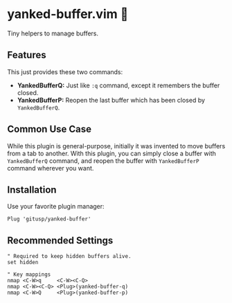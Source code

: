 yanked-buffer.vim :paperclip:
=============================

Tiny helpers to manage buffers.

Features
--------

This just provides these two commands:

- **YankedBufferQ:** Just like `:q` command, except it remembers the buffer closed.
- **YankedBufferP:** Reopen the last buffer which has been closed by `YankedBufferQ`.

Common Use Case
---------------

While this plugin is general-purpose, initially it was invented to move buffers from a tab to another. With this plugin, you can simply close a buffer with `YankedBufferQ` command, and reopen the buffer with `YankedBufferP` command wherever you want.

Installation
------------

Use your favorite plugin manager:

```vim
Plug 'gitusp/yanked-buffer'
```

Recommended Settings
--------------------

```vim
" Required to keep hidden buffers alive.
set hidden

" Key mappings
nmap <C-W>q     <C-W><C-Q>
nmap <C-W><C-Q> <Plug>(yanked-buffer-q)
nmap <C-W>Q     <Plug>(yanked-buffer-p)
```
